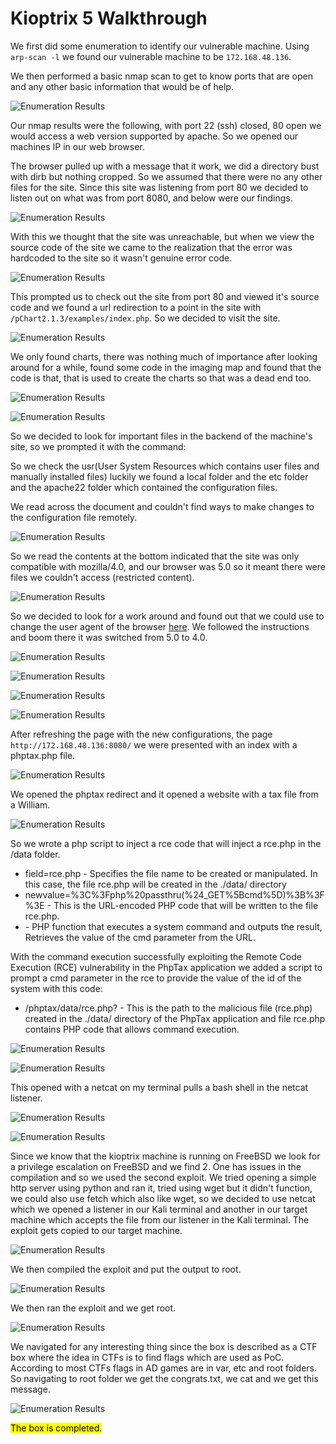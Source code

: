 # Kioptrix 5 Walkthrough

We first did some enumeration to identify our vulnerable machine. Using `arp-scan -l` we found our vulnerable machine to be `172.168.48.136`.

We then performed a basic nmap scan to get to know ports that are open and any other basic information that would be of help.

![Enumeration Results](/assets/images/Images/Kioptrix%205/02%20Enum.png)

Our nmap results were the following, with port 22 (ssh) closed, 80 open we would access a web version supported by apache. So we opened our machines IP in our web browser.

The browser pulled up with a message that it work, we did a directory bust with dirb but nothing cropped. So we assumed that there were no any other files for the site. Since this site was listening from port 80 we decided to listen out on what was from port 8080, and below were our findings.

![Enumeration Results](/assets/images/Images/Kioptrix%205/03%20Forbbiden.png)

With this we thought that the site was unreachable, but when we view the source code of the site we came to the realization that the error was hardcoded to the site so it wasn't genuine error code.

![Enumeration Results](/assets/images/Images/Kioptrix%205/04%20smoke%20and%20mirrors.png)

This prompted us to check out the site from port 80 and viewed it's source code and we found a url redirection to a point in the site with `/pChart2.1.3/examples/index.php`. So we decided to visit the site.

![Enumeration Results](/assets/images/Images/Kioptrix%205/05%20back%20log.png)

We only found charts, there was nothing much of importance after looking around for a while, found some code in the imaging map and found that the code is that, that is used to create the charts so that was a dead end too.

![Enumeration Results](/assets/images/Images/Kioptrix%205/06%20back%20server.png)

![Enumeration Results](/assets/images/Images/Kioptrix%205/07%20search.png)

So we decided to look for important files in the backend of the machine's site, so we prompted it with the command:


So we check the usr(User System Resources which contains user files and manually installed files) luckily we found a local folder and the etc folder and the apache22 folder which contained the configuration files.

We read across the document and couldn't find ways to make changes to the configuration file remotely.

![Enumeration Results](/assets/images/Images/Kioptrix%205/09con.png)

So we read the contents at the bottom indicated that the site was only compatible with mozilla/4.0, and our browser was 5.0 so it meant there were files we couldn't access (restricted content).

![Enumeration Results](/assets/images/Images/Kioptrix%205/10%20mozilla%20v.png)

So we decided to look for a work around and found out that we could use to change the user agent of the browser [here](https://www.howtogeek.com/113439/how-to-change-your-browsers-user-agent-without-installing-any-extensions/). We followed the instructions and boom there it was switched from 5.0 to 4.0.

![Enumeration Results](/assets/images/Images/Kioptrix%205/11%20about.png)

![Enumeration Results](/assets/images/Images/Kioptrix%205/12%20general.useragent.override.png)

![Enumeration Results](/assets/images/Images/Kioptrix%205/13%20mozilla%20v.png)

![Enumeration Results](/assets/images/Images/Kioptrix%205/14%20change.pref.png)

After refreshing the page with the new configurations, the page `http://172.168.48.136:8080/` we were presented with an index with a phptax.php file.

![Enumeration Results](/assets/images/Images/Kioptrix%205/15%20index.php.png)

We opened the phptax redirect and it opened a website with a tax file from a William.

![Enumeration Results](/assets/images/Images/Kioptrix%205/16%20php_tax.png)

So we wrote a php script to inject a rce code that will inject a rce.php in the /data folder.


- field=rce.php - Specifies the file name to be created or manipulated. In this case, the file rce.php will be created in the ./data/ directory
- newvalue=%3C%3Fphp%20passthru(%24_GET%5Bcmd%5D)%3B%3F%3E - This is the URL-encoded PHP code that will be written to the file rce.php.
- <?php passthru($_GET['cmd']); ?> - PHP function that executes a system command and outputs the result, Retrieves the value of the cmd parameter from the URL.

With the command execution successfully exploiting the Remote Code Execution (RCE) vulnerability in the PhpTax application we added a script to prompt a cmd parameter in the rce to provide the value of the id of the system with this code:



- /phptax/data/rce.php? - This is the path to the malicious file (rce.php) created in the ./data/ directory of the PhpTax application and file rce.php contains PHP code that allows command execution.

![Enumeration Results](/assets/images/Images/Kioptrix%205/17%20phptax_payload.png)

![Enumeration Results](/assets/images/Images/Kioptrix%205/18%20return_cmd.png)





This opened with a netcat on my terminal pulls a bash shell in the netcat listener.

![Enumeration Results](/assets/images/Images/Kioptrix%205/20%20nc%20listener.png)

![Enumeration Results](/assets/images/Images/Kioptrix%205/24%20who%20ami.png)

Since we know that the kioptrix machine is running on FreeBSD we look for a privilege escalation on FreeBSD and we find 2. One has issues in the compilation and so we used the second exploit. We tried opening a simple http server using python and ran it, tried using wget but it didn't function, we could also use fetch which also like wget, so we decided to use netcat which we opened a listener in our Kali terminal and another in our target machine which accepts the file from our listener in the Kali terminal. The exploit gets copied to our target machine.

![Enumeration Results](/assets/images/Images/Kioptrix%205/22%20netcat.png)

We then compiled the exploit and put the output to root.

![Enumeration Results](/assets/images/Images/Kioptrix%205/23%20compile.png)

We then ran the exploit and we get root.

![Enumeration Results](/assets/images/Images/Kioptrix%205/24%20who%20ami.png)

We navigated for any interesting thing since the box is described as a CTF box where the idea in CTFs is to find flags which are used as PoC. According to most CTFs flags in AD games are in var, etc and root folders. So navigating to root folder we get the congrats.txt, we cat and we get this message.

![Enumeration Results](/assets/images/Images/Kioptrix%205/25%20congrats.txt.png)

<mark>The box is completed.</mark>